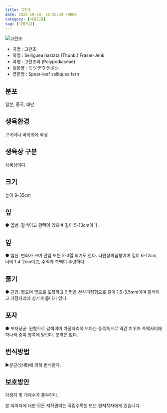 ```yaml
---
title: 고란초
date: 2023-10-29, 18:20:34 +0800
category: [식물도감]
tag: [식물도감]
---
```




![고란초](http://www.nature.go.kr/fileUpload/plants/basic/Polypodiaceae/Crypsinus/4369/1_th2.JPG)
- 국명 : 고란초
- 학명 : Selliguea hastata (Thunb.) Fraser-Jenk.
- 과명 : 고란초과 (Polypodiaceae)
- 일본명 : ミツデウラボシ
- 영문명 : Spear-leaf selliquea fern


## 분포
일본, 중국, 대만
## 생육환경
고목이나 바위위에 착생
## 생육상 구분
상록성이다. 
## 크기
높이 8-35cm
## 잎
● 엽병: 갈색이고 광택이 있으며 길이 5-13cm이다. 
## 잎
● 엽신: 변화가 크며 단엽 또는 2-3열 되기도 한다. 타원상피침형이며 길이 6-12cm, 너비 1.4-2cm이고, 주맥과 측맥이 뚜렷하다. 
## 줄기
● 근경: 짧으며 옆으로 포복하고 인편은 선상피침형으로 길이 1.6-3.5mm이며 갈색이고 가장자리에 성기게 톱니가 있다. 
## 포자
● 포자낭군: 원형으로 갈색이며 가장자리쪽 보다는 중륵쪽으로 약간 치우쳐 측맥사이에 하나씩 중륵 양쪽에 달린다. 포막은 없다. 
## 번식방법
▶분근(分根)에 의해 번식한다.
## 보호방안
자생지 및 개체수가 풍부하다.






본 데이터에 대한 모든 저작권리는 국립수목원 또는 원저작자에게 있습니다.

